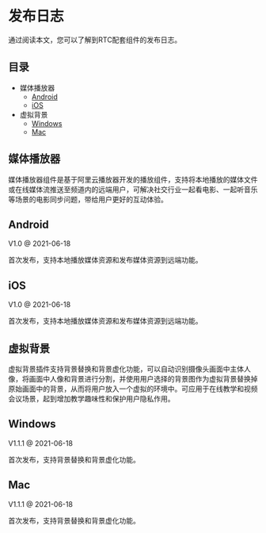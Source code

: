 # 发布日志

通过阅读本文，您可以了解到RTC配套组件的发布日志。

## 目录

-   媒体播放器
    -   [Android](#section_to5_6fo_2hx)
    -   [iOS](#section_rge_edh_ntn)
-   虚拟背景
    -   [Windows](#section_e32_wq9_3he)
    -   [Mac](#section_eaz_kem_ef9)

## 媒体播放器

媒体播放器组件是基于阿里云播放器开发的播放组件，支持将本地播放的媒体文件或在线媒体流推送至频道内的远端用户，可解决社交行业一起看电影、一起听音乐等场景的电影同步问题，带给用户更好的互动体验。

## Android

V1.0 @ 2021-06-18

首次发布，支持本地播放媒体资源和发布媒体资源到远端功能。

## iOS

V1.0 @ 2021-06-18

首次发布，支持本地播放媒体资源和发布媒体资源到远端功能。

## 虚拟背景

虚拟背景插件支持背景替换和背景虚化功能，可以自动识别摄像头画面中主体人像，将画面中人像和背景进行分割，并使用用户选择的背景图作为虚拟背景替换掉原始画面中的背景，从而将用户放入一个虚拟的环境中。可应用于在线教学和视频会议场景，起到增加教学趣味性和保护用户隐私作用。

## Windows

V1.1.1 @ 2021-06-18

首次发布，支持背景替换和背景虚化功能。

## Mac

V1.1.1 @ 2021-06-18

首次发布，支持背景替换和背景虚化功能。

